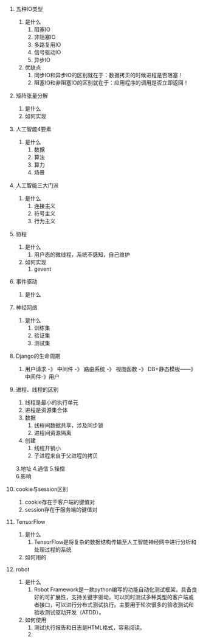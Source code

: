 1. 五种IO类型
	1. 是什么
		1. 阻塞IO
		2. 非阻塞IO
		3. 多路复用IO
		4. 信号驱动IO
		5. 异步IO
	2. 优缺点
		1. 同步IO和异步IO的区别就在于：数据拷贝的时候进程是否阻塞！
		2. 阻塞IO和非阻塞IO的区别就在于：应用程序的调用是否立即返回！

2. 矩阵张量分解
	1. 是什么
	2. 如何实现
3. 人工智能4要素
	1. 是什么
		1. 数据
		2. 算法
		3. 算力
		4. 场景
4. 人工智能三大门派
	1. 是什么
		1. 连接主义
		2. 符号主义
		3. 行为主义

5. 协程
	1. 是什么
		1. 用户态的微线程，系统不感知，自己维护
	2. 如何实现
		1. gevent
6. 事件驱动
	1. 是什么

7. 神经网络
	1. 是什么
		1. 训练集
		2. 验证集
		3. 测试集

8. Django的生命周期
	1. 用户请求 -》 中间件 -》 路由系统 -》 视图函数 -》 DB+静态模板——》中间件-》用户
9. 进程、线程的区别
	1. 线程是最小的执行单元
	2. 进程是资源集合体
	3. 数据
		1. 线程间数据共享，涉及同步锁
		2. 进程间资源隔离
	4. 创建
		1. 线程开销小
		2. 子进程来自于父进程的拷贝


	3.地址
	4.通信
    5.操控       
    6.影响
       

10. cookie与session区别
	1. cookie存在于客户端的键值对
	2. session存在于服务端的键值对
11. TensorFlow
	1. 是什么
		1. TensorFlow是将复杂的数据结构传输至人工智能神经网中进行分析和处理过程的系统
	2. 如何用的

12. robot
	1. 是什么
		1. Robot Framework是一款python编写的功能自动化测试框架。具备良好的可扩展性，支持关键字驱动，可以同时测试多种类型的客户端或者接口，可以进行分布式测试执行。主要用于轮次很多的验收测试和验收测试驱动开发（ATDD）。
	2. 如何使用
		1. 测试执行报告和日志是HTML格式，容易阅读。
		2. 
